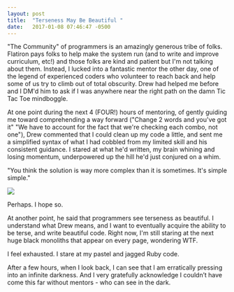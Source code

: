 ```yaml
---
layout: post
title:  "Terseness May Be Beautiful "
date:   2017-01-08 07:46:47 -0500
---
```



"The Community" of programmers is an amazingly generous tribe of folks.  Flatiron pays folks to help make the system run (and to write and improve curriculum, etc!) and those folks are kind and patient but I'm not talking about them.  Instead, I lucked into a fantastic mentor the other day, one of the legend of experienced coders who volunteer to reach back and help some of us try to climb out of total obscurity.  Drew had helped me before and I DM'd him to ask if I was anywhere near the right path on the damn Tic Tac Toe mindboggle.  

At one point during the next 4 (FOUR!) hours of mentoring, of gently guiding me toward comprehending a way forward ("Change 2 words and you've got it" "We have to account for the fact that we're checking each combo, not one"), Drew commented that I could clean up my code a little, and sent me a simplified syntax of what I had cobbled from my limited skill and his consistent guidance.  I stared at what he'd written, my brain whining and losing momentum, underpowered up the hill he'd just conjured on a whim.

"You think the solution is way more complex than it is sometimes. It's simple simple."

![](http://i.imgur.com/PVHC1qu.gif)

Perhaps.  I hope so.  

At another point, he said that programmers see terseness as beautiful.  I understand what Drew means, and I want to eventually acquire the ability to be terse, and write beautiful code.  Right now, I'm still staring at the next huge black monoliths that appear on every page, wondering WTF.  

I feel exhausted.  I stare at my pastel and jagged Ruby code. 

After a few hours, when I look back, I can see that I am erratically pressing into an infinite darkness. And I very gratefully acknowledge I couldn’t have come this far without mentors - who can see in the dark.
